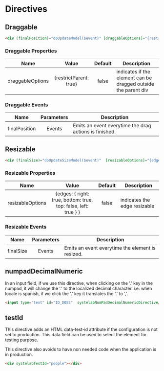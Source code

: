 # Directives

## Draggable

```html
<div (finalPosition)="doUpdateModel($event)" [draggableOptions]="{restrictParent: true}" draggable></div>

```

### Draggable Properties

| Name | Value | Default | Description |
| ---- |:----:|:-------:| ----------- |
| draggableOptions | {restrictParent: true} | false | indicates if the element can be dragged outside the parent div|

### Draggable Events

| Name | Parameters | Description |
| ---- |:----------:| ------------|
| finalPosition | Events | Emits an event everytime the drag actions is finished.|

## Resizable

```html
<div (finalSize)="doUpdateSizeModel($event)"  [resizableOptions]="{edges: { right: true, bottom: true, top: false, left: true } }" resizable></div>
```

### Resizable Properties

| Name | Value | Default | Description |
| ---- |:----:|:-------:| ----------- |
| resizableOptions | {edges: { right: true, bottom: true, top: false, left: true } } | false | indicates the edge resizable |

### Resizable Events

| Name | Parameters | Description |
| ---- |:----------:| ------------|
| finalSize | Events | Emits an event everytime the element is resized.|


## numpadDecimalNumeric

In an input field, if we use this directive, when clicking on the '.' key in the numpad, it will change the '.' to the localized decimal character.
i.e: when locale is spanish, if we click the '.' key it translates the '.' to ','.

```html
<input type="text" id="ID_DOSE"  systelabNumPadDecimalNumericDirective/>
```

## testId

This directive adds an HTML data-test-id attribute if the configuration is not set to production. This data field can be used
to select the element for testing purpose.

This directive also avoids to have non needed code when the
application is in production.

```html
<div systelabTestId="people"></div>
```
